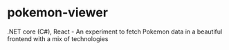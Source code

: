 # pokemon-viewer
.NET core (C#), React - An experiment to fetch Pokemon data in a beautiful frontend with a mix of technologies
